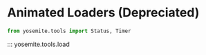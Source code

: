 # Animated Loaders (Depreciated)

```python
from yosemite.tools import Status, Timer
```

::: yosemite.tools.load